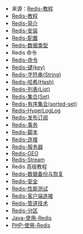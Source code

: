 - 来源：[Redis-教程](https://www.runoob.com/redis/redis-tutorial.html)
- [Redis-教程](https://www.runoob.com/redis/redis-tutorial.html)
- [Redis-简介](https://www.runoob.com/redis/redis-intro.html)
- [Redis-安装](https://www.runoob.com/redis/redis-install.html)
- [Redis-配置](https://www.runoob.com/redis/redis-conf.html)
- [Redis-数据类型](https://www.runoob.com/redis/redis-data-types.html)
- Redis 命令
- [Redis-命令](https://www.runoob.com/redis/redis-commands.html)
- [Redis-键(key)](https://www.runoob.com/redis/redis-keys.html)
- [Redis-字符串(String)](https://www.runoob.com/redis/redis-strings.html)
- [Redis-哈希(Hash)](https://www.runoob.com/redis/redis-hashes.html)
- [Redis-列表(List)](https://www.runoob.com/redis/redis-lists.html)
- [Redis-集合(Set)](https://www.runoob.com/redis/redis-sets.html)
- [Redis-有序集合(sorted-set)](https://www.runoob.com/redis/redis-sorted-sets.html)
- [Redis-HyperLogLog](https://www.runoob.com/redis/redis-hyperloglog.html)
- [Redis-发布订阅](https://www.runoob.com/redis/redis-pub-sub.html)
- [Redis-事务](https://www.runoob.com/redis/redis-transactions.html)
- [Redis-脚本](https://www.runoob.com/redis/redis-scripting.html)
- [Redis-连接](https://www.runoob.com/redis/redis-connection.html)
- [Redis-服务器](https://www.runoob.com/redis/redis-server.html)
- [Redis-GEO](https://www.runoob.com/redis/redis-geo.html)
- [Redis-Stream](https://www.runoob.com/redis/redis-stream.html)
- Redis 高级教程
- [Redis-数据备份与恢复](https://www.runoob.com/redis/redis-backup.html)
- [Redis-安全](https://www.runoob.com/redis/redis-security.html)
- [Redis-性能测试](https://www.runoob.com/redis/redis-benchmarks.html)
- [Redis-客户端连接](https://www.runoob.com/redis/redis-client-connection.html)
- [Redis-管道技术](https://www.runoob.com/redis/redis-pipelining.html)
- [Redis-分区](https://www.runoob.com/redis/redis-partitioning.html)
- [Java-使用-Redis](https://www.runoob.com/redis/redis-java.html)
- [PHP-使用-Redis](https://www.runoob.com/redis/redis-php.html)
